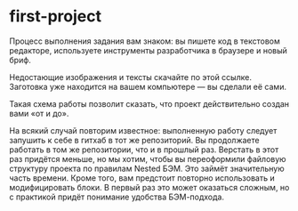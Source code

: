 # first-project
Процесс выполнения задания вам знаком: вы пишете код в текстовом редакторе, 
используете инструменты разработчика в браузере и новый бриф.


Недостающие изображения и тексты скачайте по этой ссылке.
Заготовка уже находится на вашем компьютере — вы сделали её сами.

Такая схема работы позволит сказать, что проект действительно создан вами «от и до».

На всякий случай повторим известное: выполненную работу следует запушить к себе в гитхаб в тот же репозиторий.
Вы продолжаете работать в том же репозитории, что и в прошлый раз.
Верстать в этот раз придётся меньше, 
но мы хотим, чтобы вы переоформили файловую структуру проекта по правилам Nested БЭМ.
Это займёт значительную часть времени. Кроме того, вам предстоит повторно использовать и модифицировать блоки. 
В первый раз это может оказаться сложным, но с практикой придёт понимание удобства БЭМ-подхода.
